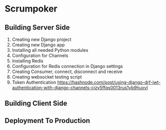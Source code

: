 # Scrumpoker


## Building Server Side

1. Creating new Django project
2. Creating new Django app
3. Installing all needed Python modules
4. Configuration for Channels
5. Installing Redis
6. Configuration for Redis connection in Django settings
7. Creating Consumer, connect, disconnect and receive
8. Creating websocket testing script
9. Token Authentication https://hashnode.com/post/using-django-drf-jwt-authentication-with-django-channels-cjzy5ffqs0013rus1yb9huxvl


## Building Client Side



## Deployment To Production